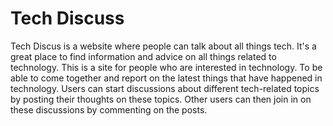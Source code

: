 # Tech Discuss
Tech Discus is a website where people can talk about all things tech. It's a great place to find information and advice on all things related to technology. This is a site for people who are interested in technology. To be able to come together and report on the latest things that have happened in technology. Users can start discussions about different tech-related topics by posting their thoughts on these topics. Other users can then join in on these discussions by commenting on the posts.